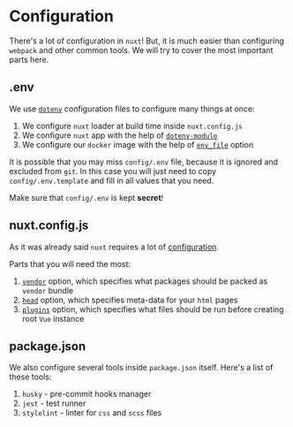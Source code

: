 # Configuration

There's a lot of configuration in `nuxt`!
But, it is much easier than configuring `webpack` and other common tools.
We will try to cover the most important parts here.


## .env

We use [`dotenv`](https://www.npmjs.com/package/dotenv) configuration files to configure many things at once:

1. We configure `nuxt` loader at build time inside `nuxt.config.js`
2. We configure `nuxt` app with the help of [`dotenv-module`](https://github.com/nuxt-community/dotenv-module)
3. We configure our `docker` image with the help of [`env_file`](https://docs.docker.com/compose/environment-variables/#the-env_file-configuration-option) option

It is possible that you may miss `config/.env` file, because it is ignored
and excluded from `git`. 
In this case you will just need to copy `config/.env.template` and fill in all values that you need.

Make sure that `config/.env` is kept **secret**!


## nuxt.config.js

As it was already said `nuxt` requires a lot of [configuration](https://nuxtjs.org/guide/configuration).

Parts that you will need the most:

1. [`vendor`](https://nuxtjs.org/api/configuration-build#vendor) option, which specifies what packages should be packed as `vendor` bundle
2. [`head`](https://nuxtjs.org/api/configuration-head) option, which specifies meta-data for your `html` pages
3. [`plugins`](https://nuxtjs.org/api/configuration-plugins) option, which specifies what files should be run before creating root `Vue` instance


## package.json

We also configure several tools inside `package.json` itself.
Here's a list of these tools:

1. `husky` - pre-commit hooks manager
2. `jest` - test runner
3. `stylelint` - linter for `css` and `scss` files
